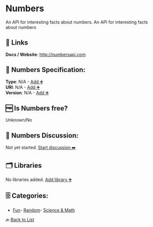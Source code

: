 # Numbers

An API for interesting facts about numbers. An API for interesting facts about numbers

##  🔗 Links
**Docs / Website**: http://numbersapi.com

## 🧬 Numbers Specification:
**Type**: N/A - [Add ➕](https://github.com/apis-list/apis-list/edit/main/apis/numbers/numbers.yaml)  
**URI**: N/A - [Add ➕](https://github.com/apis-list/apis-list/edit/main/apis/numbers/numbers.yaml)  
**Version**: N/A - [Add ➕](https://github.com/apis-list/apis-list/edit/main/apis/numbers/numbers.yaml)

## 🆓 Is Numbers free?
 Unknown/No 

## 💬 Numbers Discussion:
Not yet started. [Start discussion ➡️](https://github.com/apis-list/apis-list/discussions/new)

## 🗂️ Libraries

No libraries added. [Add library ➕](https://github.com/apis-list/apis-list/edit/main/apis/numbers/numbers.yaml)    


## 🗄️ Categories:
- [Fun](https://github.com/apis-list/apis-list#fun-)- [Random](https://github.com/apis-list/apis-list#random-)- [Science & Math](https://github.com/apis-list/apis-list#science--math-)

🔙  [Back to List](https://github.com/apis-list/apis-list)
